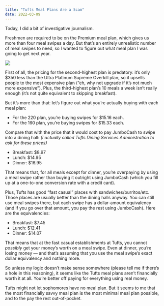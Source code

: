 ```yaml
---
title: "Tufts Meal Plans Are a Scam"
date: 2022-03-09
---
```


Today, I did a bit of investigative journalism.

Freshmen are required to be on the Premium meal plan, which gives us more than four meal swipes a day. But that’s an entirely unrealistic number of meal swipes to need, so I wanted to figure out what meal plan I was going to get next year.

![](/posts/meal-plans/image.png)

First of all, the pricing for the second-highest plan is predatory: it’s only $350 less than the Ultra Platinum Supreme Overkill plan, so it upsells people to the most expensive plan (“eh, why not upgrade if it’s not much more expensive”). Plus, the third-highest plan’s 10 meals a week isn’t really enough (it’s not quite equivalent to skipping breakfast).

But it’s more than that: let’s figure out what you’re actually buying with each meal plan:

- For the 220 plan, you’re buying swipes for $15.16 each.
- For the 160 plan, you’re buying swipes for $15.33 each.

Compare that with the price that it would cost to pay JumboCash to swipe into a dining hall: _(I actually called Tufts Dining Services Administration to ask for these prices)_

- Breakfast: $8.97
- Lunch: $14.95
- Dinner: $16.95

That means that, for all meals except for dinner, you’re overpaying by using a meal swipe rather than buying it outright using JumboCash (which you fill up at a one-to-one conversion rate with a credit card).

Plus, Tufts has good “fast casual” places with sandwiches/burritos/etc. Those places are usually better than the dining halls anyway. You can still use meal swipes there, but each swipe has a dollar-amount equivalency (and if you go over that amount, you pay the rest using JumboCash). Here are the equivalencies:

- Breakfast: $7.45
- Lunch: $12.41
- Dinner: $14.07

That means that at the fast casual establishments at Tufts, you cannot _possibly_ get your money’s worth on a meal swipe. Even at dinner, you’re losing money — and that’s assuming that you use the meal swipe’s exact dollar equivalency and nothing more.

So unless my logic doesn’t make sense somewhere (please tell me if there’s a hole in this reasoning), it seems like the Tufts meal plans aren’t financially worth it at all. You’re better off paying for everything using real money.

Tufts might not let sophomores have no meal plan. But it seems to me that the most financially savvy meal plan is the most minimal meal plan possible, and to the pay the rest out-of-pocket.
